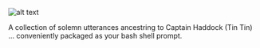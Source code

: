 ![alt text](https://github.com/seb-redbeard/hps1/ch.jpg)

A collection of solemn utterances ancestring to Captain Haddock (Tin Tin)  ... conveniently packaged as your bash shell prompt. 
